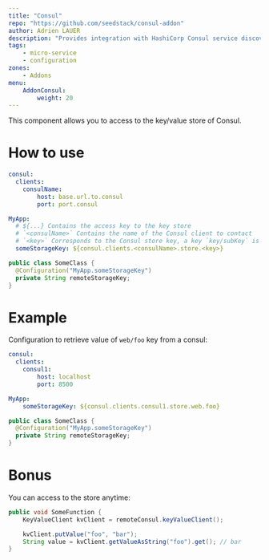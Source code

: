 ```yaml
---
title: "Consul"
repo: "https://github.com/seedstack/consul-addon"
author: Adrien LAUER
description: "Provides integration with HashiCorp Consul service discovery and distributed configuration."
tags:
    - micro-service
    - configuration
zones:
    - Addons
menu:
    AddonConsul:
        weight: 20
---
```


This component allows you to access to the key/value store of Consul.

# How to use

```yaml
consul:
  clients:
    consulName:
        host: base.url.to.consul
        port: port.consul

MyApp:
  # ${...} Contains the access key to the key store
  # `<consulName>` Contains the name of the Consul client to contact
  # `<key>` Corresponds to the Consul store key, a key `key/subKey` is written as follows `key.subKey`
  someStorageKey: ${consul.clients.<consulName>.store.<key>}
```


```java
public class SomeClass {
  @Configuration("MyApp.someStorageKey")
  private String remoteStorageKey;     
}
```

# Example

Configuration to retrieve value of `web/foo` key from a consul:

```yaml
consul:
  clients:
    consul1:
        host: localhost
        port: 8500

MyApp:
    someStorageKey: ${consul.clients.consul1.store.web.foo}
```

```java
public class SomeClass {
  @Configuration("MyApp.someStorageKey")
  private String remoteStorageKey;     
}
```

# Bonus

You can access to the store anytime:

```java
public void SomeFunction {
    KeyValueClient kvClient = remoteConsul.keyValueClient();

    kvClient.putValue("foo", "bar");
    String value = kvClient.getValueAsString("foo").get(); // bar
}
```
